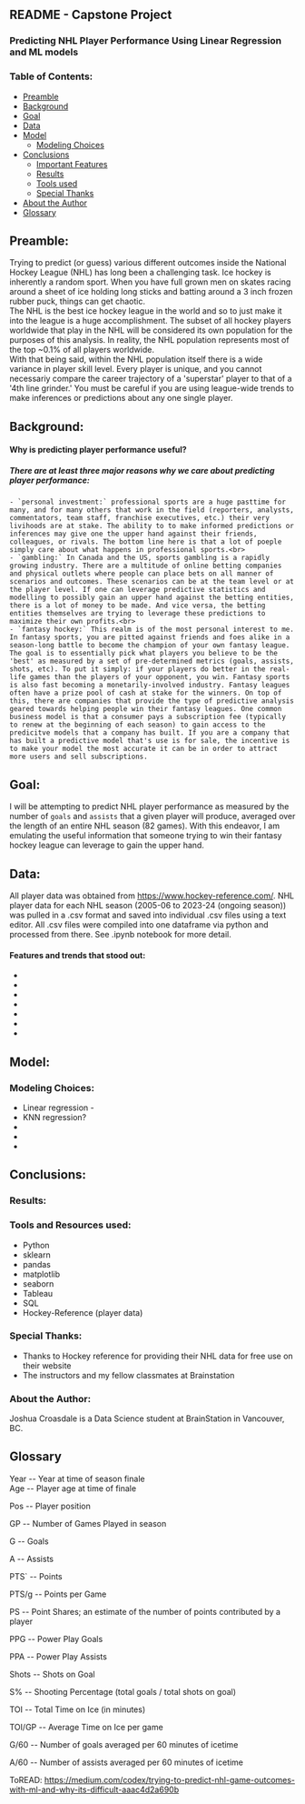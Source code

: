 ## README - Capstone Project

### Predicting NHL Player Performance Using Linear Regression and ML models
 

### Table of Contents:
 * [Preamble](#Preamble)
 * [Background](#Background)
 * [Goal](#Goal)
 * [Data](#Data)
 * [Model](#Model)
    - [Modeling Choices](#modeling-choices)
 * [Conclusions](#conclusions)
    - [Important Features](#permutation-importance)
    - [Results](#results)
    - [Tools used](#tools-and-resources-used)
    - [Special Thanks](#special-thanks)
 * [About the Author](#about-the-author)
 * [Glossary ](#Glossary)

## Preamble:
Trying to predict (or guess) various different outcomes inside the National Hockey League (NHL) has long been a challenging task. Ice hockey is inherently a random sport. When you have full grown men on skates racing around a sheet of ice holding long sticks and batting around a 3 inch frozen rubber puck, things can get chaotic.<br> The NHL is the best ice hockey league in the world and so to just make it into the league is a huge accomplishment. The subset of all hockey players worldwide that play in the NHL will be considered its own population for the purposes of this analysis. In reality, the NHL population represents most of the top ~0.1% of all players worldwide.<br> With that being said, within the NHL population itself there is a wide variance in player skill level. Every player is unique, and you cannot necessariy compare the career trajectory of a 'superstar' player to that of a '4th line grinder.' You must be careful if you are using league-wide trends to make inferences or predictions about any one single player.

## Background:
#### Why is predicting player performance useful?
##### There are at least three major reasons why we care about predicting player performance:<br>
	- `personal investment:` professional sports are a huge pasttime for many, and for many others that work in the field (reporters, analysts, commentators, team staff, franchise executives, etc.) their very livihoods are at stake. The ability to to make informed predictions or inferences may give one the upper hand against their friends, colleagues, or rivals. The bottom line here is that a lot of poeple simply care about what happens in professional sports.<br>
	- `gambling:` In Canada and the US, sports gambling is a rapidly growing industry. There are a multitude of online betting companies and physical outlets where people can place bets on all manner of scenarios and outcomes. These scenarios can be at the team level or at the player level. If one can leverage predictive statistics and modelling to possibly gain an upper hand against the betting entities, there is a lot of money to be made. And vice versa, the betting entities themselves are trying to leverage these predictions to maximize their own profits.<br>
	- `fantasy hockey:` This realm is of the most personal interest to me. In fantasy sports, you are pitted against friends and foes alike in a season-long battle to become the champion of your own fantasy league. The goal is to essentially pick what players you believe to be the 'best' as measured by a set of pre-determined metrics (goals, assists, shots, etc). To put it simply: if your players do better in the real-life games than the players of your opponent, you win. Fantasy sports is also fast becoming a monetarily-involved industry. Fantasy leagues often have a prize pool of cash at stake for the winners. On top of this, there are companies that provide the type of predictive analysis geared towards helping people win their fantasy leagues. One common business model is that a consumer pays a subscription fee (typically to renew at the beginning of each season) to gain access to the predicitve models that a company has built. If you are a company that has built a predictive model that's use is for sale, the incentive is to make your model the most accurate it can be in order to attract more users and sell subscriptions. 

## Goal:
I will be attempting to predict NHL player performance as measured by the number of `goals` and `assists` that a given player will produce, averaged over the length of an entire NHL season (82 games). With this endeavor, I am emulating the useful information that someone trying to win their fantasy hockey league can leverage to gain the upper hand. 


## Data:
All player data was obtained from https://www.hockey-reference.com/. NHL player data for each NHL season (2005-06 to 2023-24 (ongoing season)) was pulled in a .csv format and saved into individual .csv files using a text editor. All .csv files were compiled into one dataframe via python and processed from there. See .ipynb notebook for more detail. 



#### Features and trends that stood out:
 - 
 - 
 - 
 - 
 - 
 - 
 - 


## Model:

### Modeling Choices:
* Linear regression - 
* KNN regression?
* 
* 
* 




## Conclusions:



### Results:


### Tools and Resources used:  
 - Python
 - sklearn  
 - pandas  
 - matplotlib
 - seaborn
 - Tableau
 - SQL
 - Hockey-Reference (player data)
 

### Special Thanks:
 * Thanks to Hockey reference for providing their NHL data for free use on their website
 * The instructors and my fellow classmates at Brainstation

### About the Author:  
Joshua Croasdale is a Data Science student at BrainStation in Vancouver, BC. 

## Glossary 

Year -- Year at time of season finale<br>
Age -- Player age at time of finale<br>

Pos -- Player position<br>

GP -- Number of Games Played in season<br>

G -- Goals<br>

A -- Assists <br>

PTS` -- Points<br>

PTS/g -- Points per Game<br>

PS -- Point Shares; an estimate of the number of points contributed by a player<br>

PPG -- Power Play Goals<br>

PPA -- Power Play Assists<br>

Shots -- Shots on Goal<br>

S% -- Shooting Percentage (total goals / total shots on goal)<br>

TOI -- Total Time on Ice (in minutes)<br>

TOI/GP -- Average Time on Ice per game<br>

G/60 -- Number of goals averaged per 60 minutes of icetime<br>

A/60 -- Number of assists averaged per 60 minutes of icetime<br>



ToREAD: https://medium.com/codex/trying-to-predict-nhl-game-outcomes-with-ml-and-why-its-difficult-aaac4d2a690b

